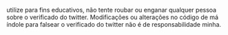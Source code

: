 utilize para fins educativos, não tente roubar ou enganar qualquer pessoa sobre o verificado do twitter.
Modificações ou alterações no código de má índole para falsear o verificado do twitter não é de responsabilidade minha.
